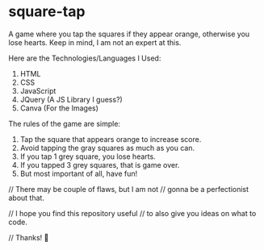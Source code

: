 # square-tap

A game where you tap the squares if they appear orange, otherwise you lose hearts.
Keep in mind, I am not an expert at this. 


Here are the Technologies/Languages I Used:

1. HTML
2. CSS
3. JavaScript 
4. JQuery (A JS Library I guess?)
5. Canva (For the Images)


The rules of the game are simple:

1. Tap the square that appears orange to increase score.
2. Avoid tapping the gray squares as much as you can.
3. If you tap 1 grey square, you lose hearts.
4. If you tapped 3 grey squares, that is game over.
5. But most important of all, have fun!


// There may be couple of flaws, but I am not
// gonna be a perfectionist about that.

// I hope you find this repository useful
// to also give you ideas on what to code.


// Thanks! 🙂
